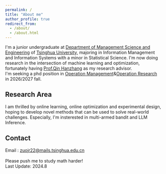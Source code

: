 ```yaml
---
permalink: /
title: "About me"
author_profile: true
redirect_from: 
  - /about/
  - /about.html
---
```


I'm a junior undergraduate at [Department of Management Science and Engineering](https://www.sem.tsinghua.edu.cn/mseen/) of [Tsinghua University](https://www.tsinghua.edu.cn/en/), majoring in Information Management and Information Systems with a minor in Statistical Science. I'm now doing research in the intersection of machine learning and optimization, fortunately having [Prof.Qin Hanzhang](https://hanzhangqin.com/) as my research advisor.<br/>
I'm seeking a phd position in [Operation Management](https://en.wikipedia.org/wiki/Operations_management)&[Operation Research](https://en.wikipedia.org/wiki/Operations_research) in 2026/2027 fall. <br/> 
## Research Area
I am thrilled by online learning, online optimization and experimental design, hoping to develop novel methods that can be used to solve real-world challenges. Especially, I'm insterested in multi-armed bandit and LLM Inference. <br/>

## Contact
Email : zuojr22@mails.tsinghua.edu.cn<br/><br/>
Please push me to study math harder!<br/>
Last Update: 2024.8
